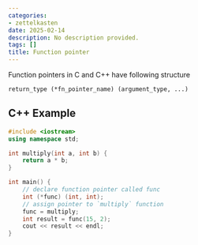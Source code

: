 ```yaml
---
categories:
- zettelkasten
date: 2025-02-14
description: No description provided.
tags: []
title: Function pointer
---
```


Function pointers in C and C++ have following structure 

`return_type (*fn_pointer_name) (argument_type, ...)`

## C++ Example

```c++
#include <iostream>
using namespace std;

int multiply(int a, int b) {
	return a * b;
}

int main() {
	// declare function pointer called func 
	int (*func) (int, int);
	// assign pointer to `multiply` function 
	func = multiply;
	int result = func(15, 2);
	cout << result << endl;	
}
```
